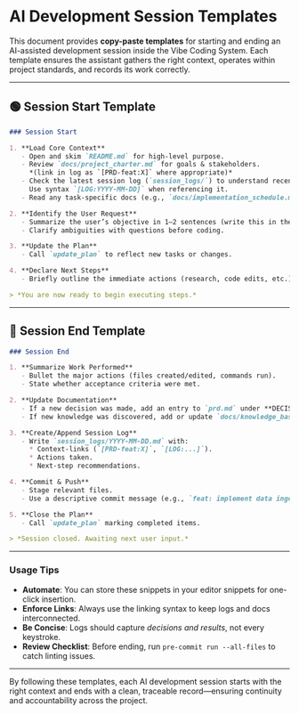 # AI Development Session Templates

This document provides **copy-paste templates** for starting and ending an AI-assisted development
session inside the Vibe Coding System.  Each template ensures the assistant gathers the right
context, operates within project standards, and records its work correctly.

---

## 🟢 Session Start Template

```markdown
### Session Start

1. **Load Core Context**
   - Open and skim `README.md` for high-level purpose.
   - Review `docs/project_charter.md` for goals & stakeholders.
     *(link in log as `[PRD-feat:X]` where appropriate)*
   - Check the latest session log (`session_logs/`) to understand recent activity.
     Use syntax `[LOG:YYYY-MM-DD]` when referencing it.
   - Read any task-specific docs (e.g., `docs/implementation_schedule.md`).

2. **Identify the User Request**
   - Summarize the user’s objective in 1–2 sentences (write this in the log).
   - Clarify ambiguities with questions before coding.

3. **Update the Plan**
   - Call `update_plan` to reflect new tasks or changes.

4. **Declare Next Steps**
   - Briefly outline the immediate actions (research, code edits, etc.).

> *You are now ready to begin executing steps.*
```

---

## 🔴 Session End Template

```markdown
### Session End

1. **Summarize Work Performed**
   - Bullet the major actions (files created/edited, commands run).
   - State whether acceptance criteria were met.

2. **Update Documentation**
   - If a new decision was made, add an entry to `prd.md` under **DECISION LOG**.
   - If new knowledge was discovered, add or update `docs/knowledge_base.md`.

3. **Create/Append Session Log**
   - Write `session_logs/YYYY-MM-DD.md` with:
     * Context-links (`[PRD-feat:X]`, `[LOG:...]`).
     * Actions taken.
     * Next-step recommendations.

4. **Commit & Push**
   - Stage relevant files.
   - Use a descriptive commit message (e.g., `feat: implement data ingestion flow [PRD-feat:B]`).

5. **Close the Plan**
   - Call `update_plan` marking completed items.

> *Session closed. Awaiting next user input.*
```

---

### Usage Tips

- **Automate**: You can store these snippets in your editor snippets for one-click insertion.
- **Enforce Links**: Always use the linking syntax to keep logs and docs interconnected.
- **Be Concise**: Logs should capture *decisions and results*, not every keystroke.
- **Review Checklist**: Before ending, run `pre-commit run --all-files` to catch linting issues.

---

By following these templates, each AI development session starts with the right context and ends
with a clean, traceable record—ensuring continuity and accountability across the project.

